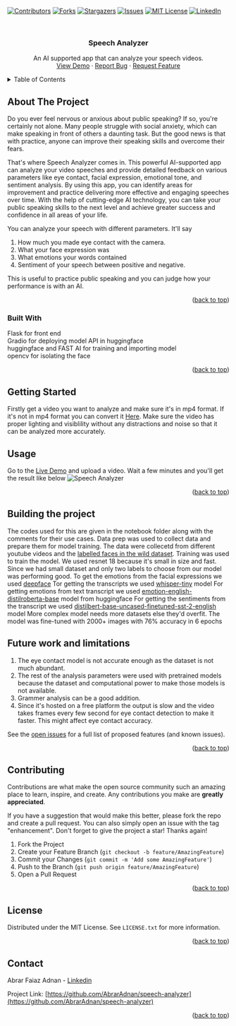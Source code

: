 <a name="readme-top"></a>


<!-- PROJECT SHIELDS -->
<!--
*** I'm using markdown "reference style" links for readability.
*** Reference links are enclosed in brackets [ ] instead of parentheses ( ).
*** See the bottom of this document for the declaration of the reference variables
*** for contributors-url, forks-url, etc. This is an optional, concise syntax you may use.
*** https://www.markdownguide.org/basic-syntax/#reference-style-links
-->
[![Contributors][contributors-shield]][contributors-url]
[![Forks][forks-shield]][forks-url]
[![Stargazers][stars-shield]][stars-url]
[![Issues][issues-shield]][issues-url]
[![MIT License][license-shield]][license-url]
[![LinkedIn][linkedin-shield]][linkedin-url]



<!-- PROJECT LOGO -->
<br />
<div align="center">

<h3 align="center">Speech Analyzer</h3>

  <p align="center">
    An AI supported app that can analyze your speech videos.
    <br />
    <a href="https://speech-analyzer.onrender.com/">View Demo</a>
    ·
    <a href="https://github.com/AbrarAdnan/speech-analyzer/issues">Report Bug</a>
    ·
    <a href="https://github.com/AbrarAdnan/speech-analyzer/issues">Request Feature</a>
  </p>
</div>



<!-- TABLE OF CONTENTS -->
<details>
  <summary>Table of Contents</summary>
  <ol>
    <li>
      <a href="#about-the-project">About The Project</a>
      <ul>
        <li><a href="#built-with">Built With</a></li>
      </ul>
    </li>
    <li>
      <a href="#getting-started">Getting Started</a>
    </li>
    <li><a href="#usage">Usage</a></li>
    <li><a href="#building-the-model">Building the project</a></li>
    <li><a href="#contributing">Contributing</a></li>
    <li><a href="#license">License</a></li>
    <li><a href="#contact">Contact</a></li>
  </ol>
</details>



<!-- ABOUT THE PROJECT -->
## About The Project

Do you ever feel nervous or anxious about public speaking? If so, you're certainly not alone. Many people struggle with social anxiety, which can make speaking in front of others a daunting task. But the good news is that with practice, anyone can improve their speaking skills and overcome their fears.

That's where Speech Analyzer comes in. This powerful AI-supported app can analyze your video speeches and provide detailed feedback on various parameters like eye contact, facial expression, emotional tone, and sentiment analysis. By using this app, you can identify areas for improvement and practice delivering more effective and engaging speeches over time. With the help of cutting-edge AI technology, you can take your public speaking skills to the next level and achieve greater success and confidence in all areas of your life.

You can analyze your speech with different parameters.
It'll say 
1. How much you made eye contact with the camera.
2. What your face expression was
3. What emotions your words contained
4. Sentiment of your speech between positive and negative.

This is useful to practice public speaking and you can judge how your performance is with an AI.

<p align="right">(<a href="#readme-top">back to top</a>)</p>



### Built With
Flask for front end <br>
Gradio for deploying model API in huggingface <br>
huggingface and FAST AI for training and importing model <br>
opencv for isolating the face <br>

<p align="right">(<a href="#readme-top">back to top</a>)</p>



<!-- GETTING STARTED -->
## Getting Started

Firstly get a video you want to analyze and make sure it's in mp4 format. If it's not in mp4 format you can convert it [Here](https://cloudconvert.com/mp4-converter). Make sure the video has proper lighting and visiblility without any distractions and noise so that it can be analyzed more accurately.



<!-- USAGE EXAMPLES -->
## Usage

Go to the [Live Demo](https://speech-analyzer.onrender.com/) and upload a video. Wait a few minutes and you'll get the result like below
![Speech Analyzer](https://user-images.githubusercontent.com/52294804/225854370-15a9e74b-4f44-4e2a-9d71-bbe28a24b310.png)

<p align="right">(<a href="#readme-top">back to top</a>)</p>

## Building the project
The codes used for this are given in the notebook folder along with the comments for their use cases.
Data prep was used to collect data and prepare them for model training.
The data were collecetd from different youtube videos and the [labelled faces in the wild dataset](https://www.kaggle.com/datasets/atulanandjha/lfwpeople).
Training was used to train the model. We used resnet 18 because it's small in size and fast. Since we had small dataset and only two labels to choose from our model was performing good.
To get the emotions from the facial expressions we used [deepface](https://github.com/serengil/deepface)
Tor getting the transcripts we used [whisper-tiny](https://huggingface.co/openai/whisper-tiny) model
For getting emotions from text transcript we used [emotion-english-distilroberta-base](https://huggingface.co/j-hartmann/emotion-english-distilroberta-base) model from huggingface
For getting the sentiments from the transcript we used [distilbert-base-uncased-finetuned-sst-2-english](https://huggingface.co/distilbert-base-uncased-finetuned-sst-2-english) model
More complex model needs more datasets else they'd overfit. The model was fine-tuned with 2000+ images with 76% accuracy in 6 epochs



<!-- ROADMAP -->
## Future work and limitations

1. The eye contact model is not accurate enough as the dataset is not much abundant.
2. The rest of the analysis parameters were used with pretrained models because the dataset and computational power to make those models is not available.
3. Grammer analysis can be a good addition.
4. Since it's hosted on a free platform the output is slow and the video takes frames every few second for eye contact detection to make it faster. This might affect eye contact accuracy.

See the [open issues](https://github.com/AbrarAdnan/speech-analyzer/issues) for a full list of proposed features (and known issues).

<p align="right">(<a href="#readme-top">back to top</a>)</p>



<!-- CONTRIBUTING -->
## Contributing

Contributions are what make the open source community such an amazing place to learn, inspire, and create. Any contributions you make are **greatly appreciated**.

If you have a suggestion that would make this better, please fork the repo and create a pull request. You can also simply open an issue with the tag "enhancement".
Don't forget to give the project a star! Thanks again!

1. Fork the Project
2. Create your Feature Branch (`git checkout -b feature/AmazingFeature`)
3. Commit your Changes (`git commit -m 'Add some AmazingFeature'`)
4. Push to the Branch (`git push origin feature/AmazingFeature`)
5. Open a Pull Request

<p align="right">(<a href="#readme-top">back to top</a>)</p>



<!-- LICENSE -->
## License

Distributed under the MIT License. See `LICENSE.txt` for more information.

<p align="right">(<a href="#readme-top">back to top</a>)</p>



<!-- CONTACT -->
## Contact

Abrar Faiaz Adnan - [Linkedin](https://www.linkedin.com/in/abrar-faiaz/)

Project Link: [https://github.com/AbrarAdnan/speech-analyzer](https://github.com/AbrarAdnan/speech-analyzer)

<p align="right">(<a href="#readme-top">back to top</a>)</p>


<!-- MARKDOWN LINKS & IMAGES -->
<!-- https://www.markdownguide.org/basic-syntax/#reference-style-links -->
[contributors-shield]: https://img.shields.io/github/contributors/AbrarAdnan/speech-analyzer.svg?style=for-the-badge
[contributors-url]: https://github.com/AbrarAdnan/speech-analyzer/graphs/contributors
[forks-shield]: https://img.shields.io/github/forks/AbrarAdnan/speech-analyzer.svg?style=for-the-badge
[forks-url]: https://github.com/AbrarAdnan/speech-analyzer/network/members
[stars-shield]: https://img.shields.io/github/stars/AbrarAdnan/speech-analyzer.svg?style=for-the-badge
[stars-url]: https://github.com/AbrarAdnan/speech-analyzer/stargazers
[issues-shield]: https://img.shields.io/github/issues/AbrarAdnan/speech-analyzer.svg?style=for-the-badge
[issues-url]: https://github.com/AbrarAdnan/speech-analyzer/issues
[license-shield]: https://img.shields.io/github/license/AbrarAdnan/speech-analyzer.svg?style=for-the-badge
[license-url]: https://github.com/AbrarAdnan/speech-analyzer/blob/master/LICENSE.txt
[linkedin-shield]: https://img.shields.io/badge/-LinkedIn-black.svg?style=for-the-badge&logo=linkedin&colorB=555
[linkedin-url]: https://www.linkedin.com/in/abrar-faiaz/
